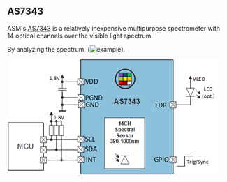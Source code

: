 ## AS7343

ASM's [AS7343](https://ams.com/as7343) is a relatively inexpensive multipurpose spectrometer with 14 optical channels over the visible light spectrum.

By analyzing the spectrum,  (![example](https://www.youtube.com/watch?v=GpxUvCH-mSo)).


![Example Layout](imgs/AS7343.png)